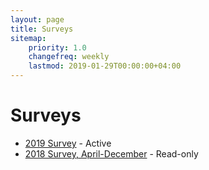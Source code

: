 ```yaml
---
layout: page
title: Surveys
sitemap:
    priority: 1.0
    changefreq: weekly
    lastmod: 2019-01-29T00:00:00+04:00
---
```

# Surveys

- [2019 Survey][2019survey] - Active
- [2018 Survey, April-December][2018survey] - Read-only


[2019survey]:https://docs.google.com/forms/d/1Cp8-hDI5bDkY2znItkigXuGHoGncOuVsQRShz-KiWVY
[2018survey]:https://docs.google.com/forms/d/e/1FAIpQLSdtl3k9jW_tX4GjmLfoztuD44vbg26B8Mfw_q-IK6E9VqQ6Rw/viewform
